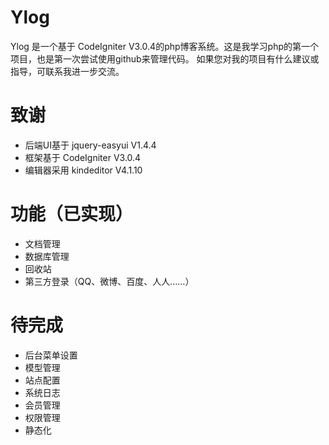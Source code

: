 # Ylog

Ylog 是一个基于 CodeIgniter V3.0.4的php博客系统。这是我学习php的第一个项目，也是第一次尝试使用github来管理代码。
如果您对我的项目有什么建议或指导，可联系我进一步交流。

# 致谢

- 后端UI基于 jquery-easyui  V1.4.4
- 框架基于 CodeIgniter  V3.0.4
- 编辑器采用 kindeditor V4.1.10

# 功能（已实现）

- 文档管理
- 数据库管理
- 回收站
- 第三方登录（QQ、微博、百度、人人……）

# 待完成
- 后台菜单设置
- 模型管理
- 站点配置
- 系统日志
- 会员管理
- 权限管理
- 静态化

